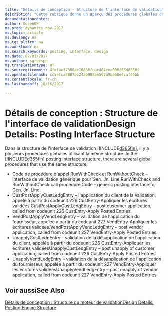 ```yaml
---
title: "Détails de conception - Structure de l'interface de validation"
description: "Cette rubrique donne un aperçu des procédures globales dans la structure de l'interface de validation."
documentationcenter: 
author: SorenGP
ms.prod: dynamics-nav-2017
ms.topic: article
ms.devlang: na
ms.tgt_pltfrm: na
ms.workload: na
ms.search.keywords: posting, interface, design
ms.date: 07/01/2017
ms.author: sgroespe
ms.translationtype: HT
ms.sourcegitcommit: 4fefaef7380ac10836fcac404eea006f55d8556f
ms.openlocfilehash: cc5efca8087bc24ab988ae592a9ba60e4caf46bb
ms.contentlocale: fr-ch
ms.lasthandoff: 10/16/2017

---
```

# <a name="design-details-posting-interface-structure"></a><span data-ttu-id="46936-103">Détails de conception : Structure de l'interface de validation</span><span class="sxs-lookup"><span data-stu-id="46936-103">Design Details: Posting Interface Structure</span></span>
<span data-ttu-id="46936-104">Dans la structure de l'interface de validation [!INCLUDE[d365fin](includes/d365fin_md.md)], il y a plusieurs procédures globales utilisant la même structure :</span><span class="sxs-lookup"><span data-stu-id="46936-104">In the [!INCLUDE[d365fin](includes/d365fin_md.md)] posting interface structure, there are several global procedures that use the same structure:</span></span>  
  
* <span data-ttu-id="46936-105">Code de procédure d'appel RunWithCheck et RunWithoutCheck – interface de validation générique pour Gen. Jnl Line.</span><span class="sxs-lookup"><span data-stu-id="46936-105">RunWithCheck and RunWithoutCheck call procedure Code – generic posting interface for Gen. Jnl Line.</span></span>  
* <span data-ttu-id="46936-106">CustPostApplyCustLedgEntry – l'application du client de la validation, appelé à partir du codeunit 226 CustEntry-Appliquer les écritures validées.</span><span class="sxs-lookup"><span data-stu-id="46936-106">CustPostApplyCustLedgEntry – post customer application, called from codeunit 226 CustEntry-Apply Posted Entries.</span></span>  
* <span data-ttu-id="46936-107">VendPostApplyVendLedgEntry – validation de l'application du fournisseur, appelée à partir du codeunit 227 VendEntry-Appliquer les écritures validées.</span><span class="sxs-lookup"><span data-stu-id="46936-107">VendPostApplyVendLedgEntry – post vendor application, called from codeunit 227 VendEntry-Apply Posted Entries.</span></span>  
* <span data-ttu-id="46936-108">UnapplyCustLedgEntry – validation de la désapplication de l'application du client, appelée à partir du codeunit 226 CustEntry-Appliquer les écritures validées</span><span class="sxs-lookup"><span data-stu-id="46936-108">UnapplyCustLedgEntry – post unapply of customer application, called from codeunit 226 CustEntry-Apply Posted Entries</span></span>  
* <span data-ttu-id="46936-109">UnapplyVendLedgEntry – validation de la désapplication de l'application du fournisseur, appelée à partir du codeunit 227 VendEntry-Appliquer les écritures validées</span><span class="sxs-lookup"><span data-stu-id="46936-109">UnapplyVendLedgEntry – post unapply of vendor application, called from codeunit 227 VendEntry-Apply Posted Entries</span></span>  
  
## <a name="see-also"></a><span data-ttu-id="46936-110">Voir aussi</span><span class="sxs-lookup"><span data-stu-id="46936-110">See Also</span></span>  
[<span data-ttu-id="46936-111">Détails de conception : Structure du moteur de validation</span><span class="sxs-lookup"><span data-stu-id="46936-111">Design Details: Posting Engine Structure</span></span>](design-details-posting-engine-structure.md)
